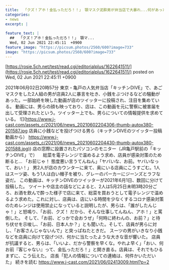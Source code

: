 ```yaml
---
title:  「クズ！アホ！金払っただろ！！」　顎マスク泥酔男が弁当店で大暴れ...何があった？詳細を店主に聞いた  
categories:
- news
excerpt: |
  
feature_text: |
  ##  「クズ！アホ！金払っただろ！！」　顎マ...
  Wed, 02 Jun 2021 22:45:11  +0900
feature_image: "https://picsum.photos/2560/600?image=733"
image: "https://picsum.photos/2560/600?image=733"
---
```


[https://rosie.5ch.net/test/read.cgi/editorialplus/1622641511/](https://rosie.5ch.net/test/read.cgi/editorialplus/1622641511/)
posted on Wed, 02 Jun 2021 22:45:11  +0900

<!--more-->

2021年06月02日20時57分 東京・亀戸の人気弁当店「キッチンDIVE」で、あごマスクをした2人組の男が店員2人に暴言を吐き、小銭をぶつけるなどの騒動があった。一部始終を映した動画が店のツイッターに投稿され、注目を集めている。 動画には、男らの顔も映っており、店は、この動画を元に警察に被害届を出して受理されたという。ツイッター上でも、男らについての情報提供を求めている。 ![](https://www.j-cast.com/assets_c/2021/06/news_20210602204306-thumb-autox380-201587.jpg 店員に小銭などを投げつける男ら（キッチンDIVEのツイッター投稿動画から） [https://www.j-cast.com/assets_c/2021/06/news_20210602204430-thumb-autox380-201588.jpg)](https://www.j-cast.com/assets_c/2021/06/news_20210602204430-thumb-autox380-201588.jpg)) 店の窓際に設置されたパソコンのモニター（JR亀戸駅前の「キッチンDIVE」で） 　総菜を電子レンジで温めるよう求め、店員が感染対策のため断ると... 「お前じゃ！ 態度悪い言うてんねん」「ヤバいな、お前。ヤバいなって、おい！」 男2人が店のカウンターに来て、奥にいる店員にこうすごむ。1人はスーツ姿、もう1人は白い帽子を被り、グレーのパーカーにジーンズとラフな姿だ。 この動画は、キッチンDIVEのツイッターが2021年6月1日、数回に分けて投稿した。 ツイートや店主の話などによると、2人は5月25日未明3時20分ごろ、お酒を飲んで酔った様子で店に来て、総菜を買おうとして電子レンジで温めるよう求めた。これに対し、店員は、店にいる時間を少なくするコロナ感染対策のためレンジは使用禁止になっていると説明したが、男らは、「誰がしたんじゃ！」と怒鳴り、「お前、クズ！ だから、そんな仕事してんねん、アホ！」と罵倒した。 そして、「お前、どっかで会おうぜ」「何時に終わんの、お前？」と待ち伏せを示唆し、「お前、日本人か？」とも聞いた。そして、店員が男らに対し、「お客さんじゃないんで」と突っぱねたときだ。 スーツの男がいきなり小銭などを店員に向けて投げつけ、何かに当たったような大きな音が響いた。 店員が抗議すると、男らは、「いいよ、だから警察を早くな。やれよ早く」「おい、何お前『客じゃない』って、金払っただろ！」と開き直る。店員は、それでもひるまずに、こう伝えた。 店長「犯人の情報についての連絡は、何件かいただいた」 続きを読む https://www.j-cast.com/2021/06/02413009.html?p=2
